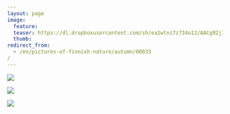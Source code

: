 ```yaml
---
layout: page
image:
  feature:
  teaser: https://dl.dropboxusercontent.com/sh/ea1wtnz7z734o12/AACg92jIznopSmJxJgBfeaeXa/luontokuvat/syksy/3/DS36903-245px.jpg
  thumb:
redirect_from:
  - /en/pictures-of-finnish-nature/autumn/00033/
---
```


[![](https://dl.dropboxusercontent.com/sh/ea1wtnz7z734o12/AABaiKYbFdjvS7c229cxghlea/luontokuvat/syksy/3/DS36902-800px.jpg)](https://dl.dropboxusercontent.com/sh/ea1wtnz7z734o12/AABI4E235HVfXkmE9HghcGoCa/luontokuvat/syksy/3/DS36902.jpg)

[![](https://dl.dropboxusercontent.com/sh/ea1wtnz7z734o12/AACTXtfa933bUS6tSs_mX0pVa/luontokuvat/syksy/3/DS36903-800px.jpg)](https://dl.dropboxusercontent.com/sh/ea1wtnz7z734o12/AABWw2s8-Lvy1Jazl7Vy0lJFa/luontokuvat/syksy/3/DS36903.jpg)

[![](https://dl.dropboxusercontent.com/sh/ea1wtnz7z734o12/AAAhZpDv7bLbV6AIL294lEcQa/luontokuvat/syksy/3/DS36900-800px.jpg)](https://dl.dropboxusercontent.com/sh/ea1wtnz7z734o12/AAAtIjuQzvVLBD6vNAvXA80ra/luontokuvat/syksy/3/DS36900.jpg)
